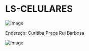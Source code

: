 # LS-CELULARES

![Image](https://user-images.githubusercontent.com/114512096/193911952-874e4afb-06ab-4492-9269-313623cff86f.png)

Endereço: Curitiba,Praça Rui Barbosa

![Image](https://user-images.githubusercontent.com/114512096/203388815-0c4c7794-489e-4f8f-a9a9-d82a8a739271.png)

